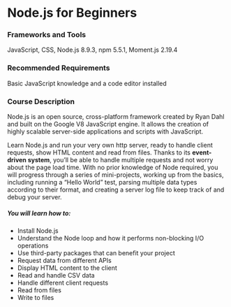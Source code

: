 # Node.js for Beginners

### Frameworks and Tools

JavaScript, CSS, Node.js 8.9.3, npm 5.5.1, Moment.js 2.19.4

### Recommended Requirements

Basic JavaScript knowledge and a code editor installed

### Course Description

Node.js is an open source, cross-platform framework created by Ryan Dahl and built on the Google V8 JavaScript engine. It allows the creation of highly scalable server-side applications and scripts with JavaScript.

Learn Node.js and run your very own http server, ready to handle client requests, show HTML content and read from files. Thanks to its **event-driven system**, you’ll be able to handle multiple requests and not worry about the page load time. With no prior knowledge of Node required, you will progress through a series of mini-projects, working up from the basics, including running a “Hello World” test, parsing multiple data types according to their format, and creating a server log file to keep track of and debug your server.

##### **You will learn how to:**

- Install Node.js
- Understand the Node loop and how it performs non-blocking I/O operations
- Use third-party packages that can benefit your project
- Request data from different APIs
- Display HTML content to the client
- Read and handle CSV data
- Handle different client requests
- Read from files
- Write to files
